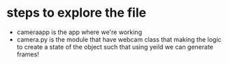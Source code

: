 # steps to explore the file
* cameraapp is the app where we're working
* camera.py is the module that have webcam class that making the logic to create a state of the object such that using yeild we can generate frames!